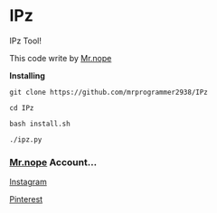# IPz
IPz Tool!

This code write by [Mr.nope](https://github.com/mrprogrammer2938)

**Installing**
```
git clone https://github.com/mrprogrammer2938/IPz

cd IPz

bash install.sh

./ipz.py
```

### [Mr.nope](https://github.com/mrprogrammer2938) Account...

[Instagram](https://instagram.com/programmer2938)

[Pinterest](https://www.pinterest.com/mrprogrammer2938)
